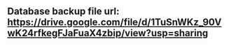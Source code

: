 ## Database backup file url: https://drive.google.com/file/d/1TuSnWKz_90VwK24rfkegFJaFuaX4zbip/view?usp=sharing
